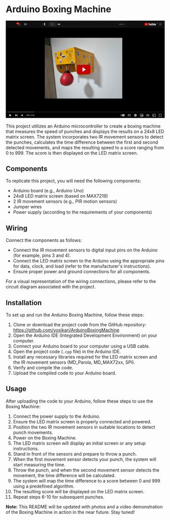 # Arduino Boxing Machine

[<img src="/img.jpeg" width="600"/>](https://www.youtube.com/watch?v=KghgIa7PZJ0)

This project utilizes an Arduino microcontroller to create a boxing machine that measures the speed of punches and displays the results on a 24x8 LED matrix screen. The system incorporates two IR movement sensors to detect the punches, calculates the time difference between the first and second detected movements, and maps the resulting speed to a score ranging from 0 to 999. The score is then displayed on the LED matrix screen.

## Components

To replicate this project, you will need the following components:

- Arduino board (e.g., Arduino Uno)
- 24x8 LED matrix screen (based on MAX7219)
- 2 IR movement sensors (e.g., PIR motion sensors)
- Jumper wires
- Power supply (according to the requirements of your components)

## Wiring

Connect the components as follows:

- Connect the IR movement sensors to digital input pins on the Arduino (for example, pins 3 and 4).
- Connect the LED matrix screen to the Arduino using the appropriate pins for data, clock, and load (refer to the manufacturer's instructions).
- Ensure proper power and ground connections for all components.

For a visual representation of the wiring connections, please refer to the circuit diagram associated with the project.

## Installation

To set up and run the Arduino Boxing Machine, follow these steps:

1. Clone or download the project code from the GitHub repository: https://github.com/yosikari/ArduinoBoxingMachine
2. Open the Arduino IDE (Integrated Development Environment) on your computer.
3. Connect your Arduino board to your computer using a USB cable.
4. Open the project code (`.cpp` file) in the Arduino IDE.
5. Install any necessary libraries required for the LED matrix screen and the IR movement sensors (MD_Parola, MD_MAX72xx, SPI).
6. Verify and compile the code.
7. Upload the compiled code to your Arduino board.

## Usage

After uploading the code to your Arduino, follow these steps to use the Boxing Machine:

1. Connect the power supply to the Arduino.
2. Ensure the LED matrix screen is properly connected and powered.
3. Position the two IR movement sensors in suitable locations to detect punch movements.
4. Power on the Boxing Machine.
5. The LED matrix screen will display an initial screen or any setup instructions.
6. Stand in front of the sensors and prepare to throw a punch.
7. When the first movement sensor detects your punch, the system will start measuring the time.
8. Throw the punch, and when the second movement sensor detects the movement, the time difference will be calculated.
9. The system will map the time difference to a score between 0 and 999 using a predefined algorithm.
10. The resulting score will be displayed on the LED matrix screen.
11. Repeat steps 6-10 for subsequent punches.

**Note:** This README will be updated with photos and a video demonstration of the Boxing Machine in action in the near future. Stay tuned!
